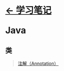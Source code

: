 # <p align=left>[← 学习笔记](/notebook)</p> <p align=left>Java</p>

## 类

> [注解（Annotation）](annotation/annotation.md)
